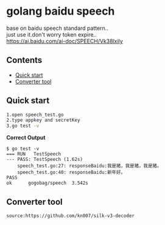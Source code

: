 # golang baidu speech


base on baidu speech standard pattern.. <br>
just use it.don't worry token expire.. <br>
https://ai.baidu.com/ai-doc/SPEECH/Vk38lxily


## Contents
 - [Quick start](#quick-start)
 - [Converter tool](#converter-tool)
 
## Quick start
```sh
1.open speech_test.go
2.type appkey and secretKey
3.go test -v
```
**Correct Output**
```
$ go test -v
=== RUN   TestSpeech
--- PASS: TestSpeech (1.62s)
    speech_test.go:27: responseBaidu:我是猪，我是猪，我是猪。
    speech_test.go:40: responseBaidu:新年好。
PASS
ok      gogobag/speech  3.542s
```

## Converter tool
```
source:https://github.com/kn007/silk-v3-decoder
```